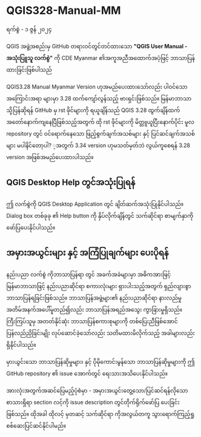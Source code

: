 # QGIS328-Manual-MM
ရက်စွဲ - ၁ ဇွန် ၂၀၂၄

QGIS အဖွဲ့အစည်းမှ GitHub တရားဝင်တွင်တင်ထားသော **"QGIS User Manual - အသုံးပြူသူ လက်စွဲ"** ကို CDE Myanmar ၏အကူအညီအထောက်အပံ့ဖြင့် ဘာသာပြန်ထားခြင်းဖြစ်ပါသည်
 
 QGIS3.28 Manual Myanmar Version ဟုအမည်ပေးထားသော်လည်း ပါဝင်သော အကြောင်းအရာ များမှာ 3.28 ထက်ကျော်လွန်သည့် ဗားရှင်းဖြစ်သည်။ မြန်မာဘာသာသို့ပြန်ဆိုရန် GitHub မှ rst ဖိုင်များကို ရယူချိန်သည် QGIS 3.28 ထွက်ချိန်ထက် အတော်နောက်ကျနေပြီဖြစ်သည့်အတွက် ထို rst ဖိုင်များကို မိတ္တူယူပြီးနောက်ပိုင်း မူလ repository တွင် ဝင်‌ရောက်နေသော ဖြည့်စွက်ချက်အသစ်များ နှင့် ပြင်ဆင်ချက်အသစ်များ မပါနိင်တော့ပါ? ့အတွက် 3.34 version ဟုမသတ်မှတ်ဘဲ လွယ်ကူစေရန် 3.28 version အဖြစ်အမည်ပေးထားပါသည်။

## QGIS Desktop Help တွင်အသုံးပြုရန်
ဤ လက်စွဲကို QGIS Desktop Application တွင် ချိတ်ဆက်အသုံးပြုနိုင်ပါသည်။ Dialog box တစ်ခုခု ၏ Help button ကို နှိပ်လိုက်ချိန်တွင် သက်ဆိုင်ရာ စာမျက်နှာကို ဖော်ပြပေးနိုင်ပါသည်။

## အမှားအယွင်းများ နှင့် အကြံပြုချက်များ ပေးပိုရန်
 နည်းပညာ လက်စွဲ ကိုဘာသာပြန်ရာ တွင် အခက်အခဲများမှာ အဓိကအားဖြင့် မြန်မာဘာသာဖြင့် နည်းပညာဆိုင်ရာ စကားလုံးများ ရှားပါးသည့်အတွက် ရှည်လျားစွာဘာသာပြန်ရခြင်းဖြစ်သည်။ ဘာသာပြန်အဖွဲ့များ၏ နည်းပညာဆိုင်ရာ နားလည်မှု အတိမ်အနက်အပေါ််မူတည်၍လည်း ဘာသာပြန်အရည်အသွေး ကွာခြားမှုရှိသည်။ ကြီးကြပ်သူမှ အတတ်နိုင်ဆုံး ဘာသာပြန်စကားစုများကို တစ်ပြေးညီဖြစ်အောင်ပြန်လည်ညှိခြင်းမျိုး လုပ်ဆောင်ခဲ့သော်လည်း သတိမထားမိလိုက်သည့် အခါများလည်းရှိနိုင်ပါသည်။

 မှားယွင်းသော ဘာသာပြန်ဆိုမှုများ၊ နှင့် ပိုမိုကောင်းမွန်သော ဘာသာပြန်ဆိုမှုများကို ဤ GitHub repository ၏ issue အောက်တွင် ရေးသားအသိပေးနိုင်ပါသည်။

အားလုံးအတွက်အဆင်ပြေမည့်ပုံစံမှာ - အမှားအယွင်းတွေ့သော/ပြင်ဆင်ရန်လိုသော စာသားရှိရာ section လင့်ကို issue  description တွင်တိုက်ရိုက်ဖော်ပြ ပေးခြင်းဖြစ်သည်။ ထိုအခါ ထိုလင့် မှတဆင့် သက်ဆိုင်ရာ ကိုအလွယ်တကူ သွားရောက်ကြည့်ရှုစစ်ဆေးပြင်ဆင်နိုင်ပါမည်။
